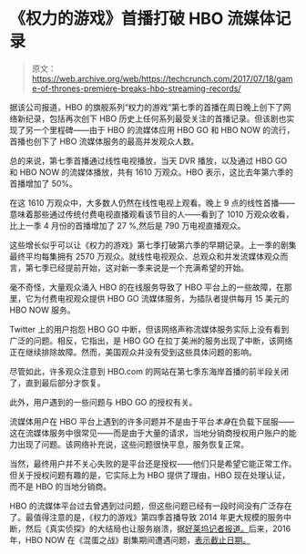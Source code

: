 # 《权力的游戏》首播打破 HBO 流媒体记录 

> 原文：<https://web.archive.org/web/https://techcrunch.com/2017/07/18/game-of-thrones-premiere-breaks-hbo-streaming-records/>

据该公司报道，HBO 的旗舰系列“权力的游戏”第七季的首播在周日晚上创下了网络新纪录，包括再次创下 HBO 历史上任何系列最受关注的首播记录。但该剧也实现了另一个里程碑——由于 HBO 的流媒体应用 HBO GO 和 HBO NOW 的流行，首播也创下了 HBO 流媒体服务的最高并发观众人数。

总的来说，第七季首播通过线性电视播放，当天 DVR 播放，以及通过 HBO GO 和 HBO NOW 的流媒体播放，共有 1610 万观众。HBO 表示，这比去年第六季的首播增加了 50%。

在这 1610 万观众中，大多数人仍然在线性电视上观看。晚上 9 点的线性首播——意味着那些通过传统付费电视直播观看该节目的人——看到了 1010 万观众收看，比上一季 4 月份的首播增加了 27 %,然后是 790 万电视直播观众。

这些增长似乎可以让《权力的游戏》第七季打破第六季的早期记录。上一季的剧集最终平均每集拥有 2570 万观众。就线性电视观众、总观众和并发流媒体观众而言，第七季已经提前开始，这对新一季来说是一个充满希望的开始。

毫不奇怪，大量观众涌入 HBO 的在线服务导致了 HBO 平台上的一些故障，在那里，它为付费电视观众提供 HBO GO 流媒体服务，为插队者提供每月 15 美元的 HBO NOW 服务。

Twitter 上的用户抱怨 HBO GO 中断，但该网络声称流媒体服务实际上没有看到广泛的问题。相反，它指出，是 HBO GO 在拉丁美洲的服务出现了中断，该网络正在继续排除故障。然而，美国观众并没有受到这些具体问题的影响。

尽管如此，许多观众注意到 HBO.com 的网站在第七季东海岸首播的前半段关闭了，直到最后部分才恢复。

此外，用户遇到的一些问题与 HBO GO 的授权有关。

流媒体用户在 HBO 平台上遇到的许多问题并不是由于平台*本身*在负载下屈服——这在流媒体服务中很常见——而是由于大量的请求，当地分销商授权用户账户的能力出现了问题。该网络补充说，这些问题很快平息，服务恢复正常。

当然，最终用户并不关心失败的是平台还是授权——他们只是希望它能正常工作。但关于授权问题有趣的是，它实际上为 HBO 提供了理由，HBO 现在处理认证，而不是 HBO 的当地分销商。

HBO 的流媒体平台过去曾遇到过问题，但这些问题已经有一段时间没有广泛存在了。最值得注意的是，《权力的游戏》第四季首播导致 2014 年更大规模的服务中断，然后《真实侦探》的大结局也让服务崩溃，据[好莱坞记者报道。](https://web.archive.org/web/20221209041218/http://www.hollywoodreporter.com/live-feed/game-thrones-premiere-crashes-hbo-website-1021611)后来，2016 年，HBO NOW 在《混蛋之战》剧集期间遭遇问题，[表示截止日期。](https://web.archive.org/web/20221209041218/http://deadline.com/2016/06/game-of-thrones-battle-of-the-bastards-hbo-now-crashes-1201775470/)